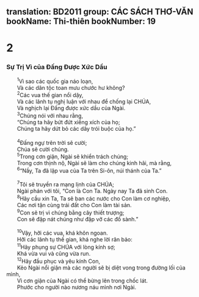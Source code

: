translation: BD2011
group: CÁC SÁCH THƠ-VĂN
bookName: Thi-thiên 
bookNumber: 19
-------

<div class="title"><h1>2</h1><h3>Sự Trị Vì của Ðấng Ðược Xức Dầu</h3></div>
<span class="verse thi_2_1">  <sup>1</sup>Vì sao các quốc gia náo loạn,<br/>  Và các dân tộc toan mưu chước hư không?<br/></span>
<span class="verse thi_2_2">  <sup>2</sup>Các vua thế gian nổi dậy,<br/>  Và các lãnh tụ nghị luận với nhau để chống lại CHÚA,<br/>  Và nghịch lại Ðấng được xức dầu của Ngài.<br/></span>
<span class="verse thi_2_3">  <sup>3</sup>Chúng nói với nhau rằng,<br/>  “Chúng ta hãy bứt đứt xiềng xích của họ;<br/>  Chúng ta hãy dứt bỏ các dây trói buộc của họ.”<br/><br/></span>
<span class="verse thi_2_4">  <sup>4</sup>Ðấng ngự trên trời sẽ cười;<br/>  Chúa sẽ cười chúng.<br/></span>
<span class="verse thi_2_5">  <sup>5</sup>Trong cơn giận, Ngài sẽ khiển trách chúng;<br/>  Trong cơn thịnh nộ, Ngài sẽ làm cho chúng kinh hãi, mà rằng,<br/></span>
<span class="verse thi_2_6">  <sup>6</sup>“Nầy, Ta đã lập vua của Ta trên Si-ôn, núi thánh của Ta.”<br/><br/></span>
<span class="verse thi_2_7">  <sup>7</sup>Tôi sẽ truyền ra mạng lịnh của CHÚA;<br/>  Ngài phán với tôi, “Con là Con Ta. Ngày nay Ta đã sinh Con.<br/></span>
<span class="verse thi_2_8">  <sup>8</sup>Hãy cầu xin Ta, Ta sẽ ban các nước cho Con làm cơ nghiệp,<br/>  Các nơi tận cùng trái đất cho Con làm tài sản.<br/></span>
<span class="verse thi_2_9">  <sup>9</sup>Con sẽ trị vì chúng bằng cây thiết trượng;<br/>  Con sẽ đập nát chúng như đập vỡ các đồ sành.”<br/><br/></span>
<span class="verse thi_2_10">  <sup>10</sup>Vậy, hỡi các vua, khá khôn ngoan.<br/>  Hỡi các lãnh tụ thế gian, khá nghe lời răn bảo:<br/></span>
<span class="verse thi_2_11">  <sup>11</sup>Hãy phụng sự CHÚA với lòng kính sợ;<br/>  Khá vừa vui và cũng vừa run.<br/></span>
<span class="verse thi_2_12">  <sup>12</sup>Hãy đầu phục và yêu kính Con,<br/>  Kẻo Ngài nổi giận mà các người sẽ bị diệt vong trong đường lối của mình,<br/>  Vì cơn giận của Ngài có thể bừng lên trong chốc lát.<br/>  Phước cho người nào nương náu mình nơi Ngài.<br/></span>
